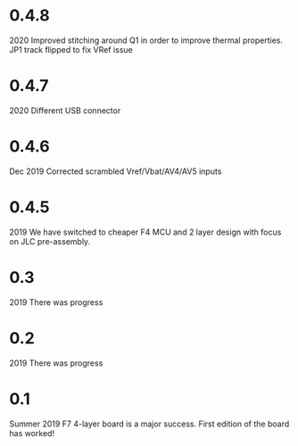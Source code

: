 

# 0.4.8
2020
Improved stitching around Q1 in order to improve thermal properties.
JP1 track flipped to fix VRef issue

# 0.4.7
2020
Different USB connector

# 0.4.6 
Dec 2019
Corrected scrambled Vref/Vbat/AV4/AV5 inputs

# 0.4.5 
2019
We have switched to cheaper F4 MCU and 2 layer design with focus on JLC pre-assembly.

# 0.3
2019
There was progress

# 0.2
2019
There was progress

# 0.1
Summer 2019
F7 4-layer board is a major success. First edition of the board has worked!